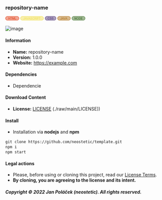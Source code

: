 ### repository-name
![image](https://raw.githubusercontent.com/neostetic/neostetic/main/assets/tag_html.png)
![image](https://raw.githubusercontent.com/neostetic/neostetic/main/assets/tag_javascript.png)
![image](https://raw.githubusercontent.com/neostetic/neostetic/main/assets/tag_css.png)
![image](https://raw.githubusercontent.com/neostetic/neostetic/main/assets/tag_java.png)
![image](https://raw.githubusercontent.com/neostetic/neostetic/main/assets/tag_node.png)

![image](https://user-images.githubusercontent.com/83291717/167313695-a7a8e267-0fa4-46d2-9ec4-57e1bce682ec.png)

#### Information
 - **Name:** repository-name
 - **Version:** 1.0.0
 - **Website:** https://example.com
#### Dependencies
 - Dependencie
#### Download Content
 - **License:** [LICENSE](./LICENSE) (./raw/main/LICENSE))
#### Install
 - Installation via **nodejs** and **npm**
```
git clone https://github.com/neostetic/template.git
npm i
npm start
```
#### Legal actions
 - Please, before using or cloning this project, read our [License Terms](./LICENSE).
 - **By cloning, you are agreeing to the license and its intent.**

##### Copyright © 2022 Jan Poláček (neostetic). All rights reserved.
